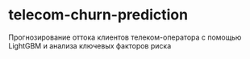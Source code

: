 # telecom-churn-prediction
Прогнозирование оттока клиентов телеком-оператора с помощью LightGBM и анализа ключевых факторов риска
